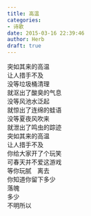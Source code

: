 ```yaml
---  
title: 高温  
categories:  
- 诗歌  
date: 2015-03-16 22:39:46  
author: Herb  
draft: true
---  
```

突如其来的高温  
让人措手不及  
没等垃圾桶清理  
就沤出了酸臭的气息  
没等风池水泛起  
就惊出了连绵的蛙语  
没等夏夜风吹来  
就泄出了鸣虫的踪迹  
突如其来的高温  
让人措手不及  
你给大家开了个玩笑  
可春天并不爱这游戏  
等你玩腻　离去  
你知道你留下多少  
落魄  
多少  
不明所以